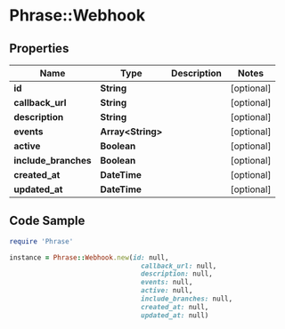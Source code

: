 # Phrase::Webhook

## Properties

Name | Type | Description | Notes
------------ | ------------- | ------------- | -------------
**id** | **String** |  | [optional] 
**callback_url** | **String** |  | [optional] 
**description** | **String** |  | [optional] 
**events** | **Array&lt;String&gt;** |  | [optional] 
**active** | **Boolean** |  | [optional] 
**include_branches** | **Boolean** |  | [optional] 
**created_at** | **DateTime** |  | [optional] 
**updated_at** | **DateTime** |  | [optional] 

## Code Sample

```ruby
require 'Phrase'

instance = Phrase::Webhook.new(id: null,
                                 callback_url: null,
                                 description: null,
                                 events: null,
                                 active: null,
                                 include_branches: null,
                                 created_at: null,
                                 updated_at: null)
```


